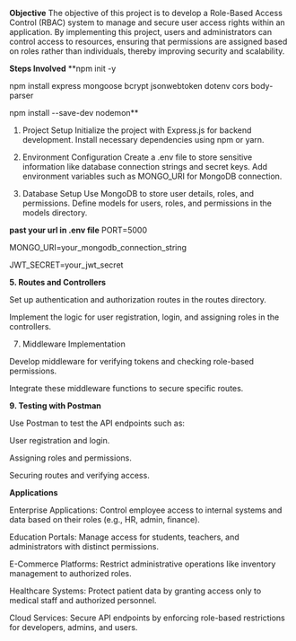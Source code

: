 **Objective**
The objective of this project is to develop a Role-Based Access Control (RBAC) system to manage and secure user access rights within an application. By implementing this project, users and administrators can control access to resources, ensuring that permissions are assigned based on roles rather than individuals, thereby improving security and scalability.

**Steps Involved**
**npm init -y

npm install express mongoose bcrypt jsonwebtoken dotenv cors body-parser

npm install --save-dev nodemon**

1. Project Setup
Initialize the project with Express.js for backend development.
Install necessary dependencies using npm or yarn.


2. Environment Configuration
Create a .env file to store sensitive information like database connection strings and secret keys.
Add environment variables such as MONGO_URI for MongoDB connection.

3. Database Setup
Use MongoDB to store user details, roles, and permissions.
Define models for users, roles, and permissions in the models directory.

**past your url in .env file**
PORT=5000

MONGO_URI=your_mongodb_connection_string

JWT_SECRET=your_jwt_secret

**5. Routes and Controllers**

Set up authentication and authorization routes in the routes directory.

Implement the logic for user registration, login, and assigning roles in the controllers.

7. Middleware Implementation
   
Develop middleware for verifying tokens and checking role-based permissions.

Integrate these middleware functions to secure specific routes.

**9. Testing with Postman**

Use Postman to test the API endpoints such as:

User registration and login.

Assigning roles and permissions.

Securing routes and verifying access.

**Applications**

Enterprise Applications: Control employee access to internal systems and data based on their roles (e.g., HR, admin, finance).

Education Portals: Manage access for students, teachers, and administrators with distinct permissions.

E-Commerce Platforms: Restrict administrative operations like inventory management to authorized roles.

Healthcare Systems: Protect patient data by granting access only to medical staff and authorized personnel.

Cloud Services: Secure API endpoints by enforcing role-based restrictions for developers, admins, and users.

